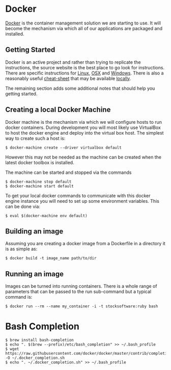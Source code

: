 # Docker

[Docker](https://www.docker.com/) is the container management solution we are starting to use. It will become
the mechanism via which all of our applications are packaged and installed.

## Getting Started

Docker is an active project and rather than trying to replicate the instructions, the source website
is the best place to go look for instructions. There are specific instructions for [Linux](https://docs.docker.com/linux/),
[OSX](https://docs.docker.com/mac/) and [Windows](https://docs.docker.com/windows/). There is also a reasonably
useful [cheat-sheet](https://github.com/wsargent/docker-cheat-sheet) that may be available [locally](../docker-cheat-sheet/README.md).

The remaining section adds some additional notes that should help you getting started.

## Creating a local Docker Machine

Docker machine is the mechanism via which we will configure hosts to run docker containers. During
development you will most likely use VirtualBox to host the docker engine and deploy into the virtual
box host. The simplest way to create such a host is:

    $ docker-machine create --driver virtualbox default

However this may not be needed as the machine can be created when the latest docker toolbox is installed.

The machine can be started and stopped via the commands

    $ docker-machine stop default
    $ docker-machine start default

To get your local docker commands to communicate with this docker engine instance you will need to set
up some environment variables. This can be done via:

    $ eval $(docker-machine env default)

## Building an image

Assuming you are creating a docker image from a Dockerfile in a directory it is as simple as:

    $ docker build -t image_name path/to/dir

## Running an image

Images can be turned into running containers. There is a whole range of parameters that can be passed
to the run sub-command but a typical command is:

    $ docker run --rm --name my_container -i -t stocksoftware:ruby bash

# Bash Completion

    $ brew install bash-completion
    $ echo ". $(brew --prefix)/etc/bash_completion" >> ~/.bash_profile
    $ wget https://raw.githubusercontent.com/docker/docker/master/contrib/completion/bash/docker -O ~/.docker_completion.sh
    $ echo ". ~/.docker_completion.sh" >> ~/.bash_profile
